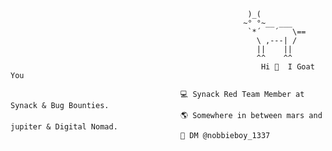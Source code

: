                                                          )_(
                                                        ~° °~__ ___
                                                         `*´   ´   \==
                                                           \ ,---| /
                                                           ||    ||    
                                                           ^^    ^^                  
                                                            Hi 👋  I Goat You     
                                                            
                                          💻 Synack Red Team Member at Synack & Bug Bounties.
                                          🌎 Somewhere in between mars and jupiter & Digital Nomad.
                                          📩 DM @nobbieboy_1337 

